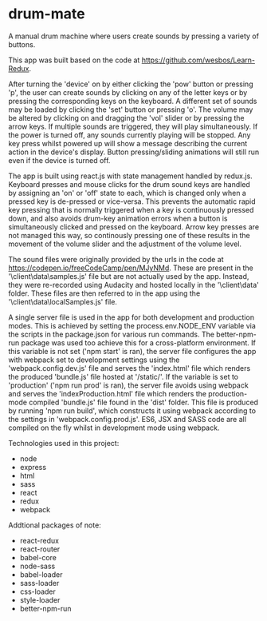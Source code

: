 # drum-mate
A manual drum machine where users create sounds by pressing a variety of buttons.

This app was built based on the code at https://github.com/wesbos/Learn-Redux.

After turning the 'device' on by either clicking the 'pow' button or pressing 'p', the user can create sounds by clicking 
on any of the letter keys or by pressing the corresponding keys on the keyboard. A different set of sounds may be loaded 
by clicking the 'set' button or pressing 'o'. The volume may be altered by clicking on and dragging the 'vol' slider or by 
pressing the arrow keys. If multiple sounds are triggered, they will play simultaneously. If the power is turned off, any 
sounds currently playing will be stopped. Any key press whilst powered up will show a message describing the current 
action in the device's display. Button pressing/sliding animations will still run even if the device is turned off.

The app is built using react.js with state management handled by redux.js. Keyboard presses and mouse clicks for the drum 
sound keys are handled by assigning an 'on' or 'off' state to each, which is changed only when a pressed key is de-pressed 
or vice-versa. This prevents the automatic rapid key pressing that is normally triggered when a key is continuously 
pressed down, and also avoids drum-key animation errors when a button is simultaneously clicked and pressed on the 
keyboard. Arrow key presses are not managed this way, so continously pressing one of these results in the movement of the 
volume slider and the adjustment of the volume level.

The sound files were originally provided by the urls in the code at https://codepen.io/freeCodeCamp/pen/MJyNMd. These are 
present in the '\client\data\samples.js' file but are not actually used by the app. Instead, they were re-recorded using 
Audacity and hosted locally in the '\client\data' folder. These files are then referred to in the app using the 
'\client\data\localSamples.js' file.

A single server file is used in the app for both development and production modes. This is achieved by setting the 
process.env.NODE_ENV variable via the scripts in the package.json for various run commands. The better-npm-run package was 
used too achieve this for a cross-platform environment. If this variable is not set ('npm start' is ran), the server file 
configures the app with webpack set to development settings using the 'webpack.config.dev.js' file and serves the 
'index.html' file which renders the produced 'bundle.js' file hosted at '/static/'. If the variable is set to 'production' 
('npm run prod' is ran), the server file avoids using webpack and serves the 'indexProduction.html' file which renders the 
production-mode compiled 'bundle.js' file found in the 'dist' folder. This file is produced by running 'npm run build', 
which constructs it using webpack according to the settings in 'webpack.config.prod.js'. ES6, JSX and SASS code are all 
compiled on the fly whilst in development mode using webpack.

Technologies used in this project:
* node
* express
* html
* sass
* react
* redux
* webpack

Addtional packages of note:
* react-redux
* react-router
* babel-core
* node-sass
* babel-loader
* sass-loader
* css-loader
* style-loader
* better-npm-run
